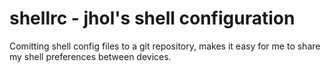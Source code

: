 shellrc - jhol's shell configuration
====================================

Comitting shell config files to a git repository, makes it easy for me to share
my shell preferences between devices.
